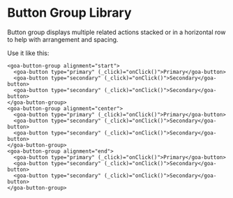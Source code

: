 # Button Group Library

Button group displays multiple related actions stacked or in a horizontal row to help with arrangement and spacing.

Use it like this:

```
<goa-button-group alignment="start">
  <goa-button type="primary" (_click)="onClick()">Primary</goa-button>
  <goa-button type="secondary" (_click)="onClick()">Secondary</goa-button>
  <goa-button type="secondary" (_click)="onClick()">Secondary</goa-button>
</goa-button-group>
<goa-button-group alignment="center">
  <goa-button type="primary" (_click)="onClick()">Primary</goa-button>
  <goa-button type="secondary" (_click)="onClick()">Secondary</goa-button>
  <goa-button type="secondary" (_click)="onClick()">Secondary</goa-button>
</goa-button-group>
<goa-button-group alignment="end">
  <goa-button type="primary" (_click)="onClick()">Primary</goa-button>
  <goa-button type="secondary" (_click)="onClick()">Secondary</goa-button>
  <goa-button type="secondary" (_click)="onClick()">Secondary</goa-button>
</goa-button-group>
```
